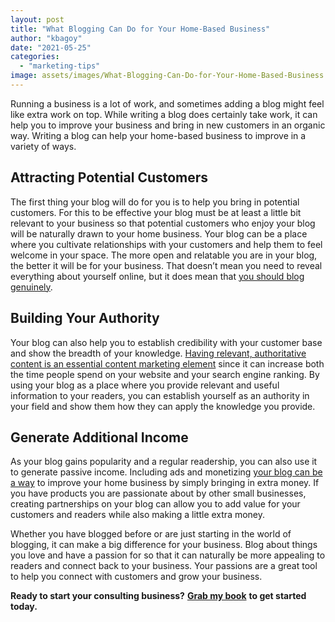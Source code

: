 ```yaml
---
layout: post
title: "What Blogging Can Do for Your Home-Based Business"
author: "kbagoy"
date: "2021-05-25"
categories: 
  - "marketing-tips"
image: assets/images/What-Blogging-Can-Do-for-Your-Home-Based-Business.jpg
---
```


Running a business is a lot of work, and sometimes adding a blog might feel like extra work on top. While writing a blog does certainly take work, it can help you to improve your business and bring in new customers in an organic way. Writing a blog can help your home-based business to improve in a variety of ways.

## **Attracting Potential Customers**

The first thing your blog will do for you is to help you bring in potential customers. For this to be effective your blog must be at least a little bit relevant to your business so that potential customers who enjoy your blog will be naturally drawn to your home business. Your blog can be a place where you cultivate relationships with your customers and help them to feel welcome in your space. The more open and relatable you are in your blog, the better it will be for your business. That doesn’t mean you need to reveal everything about yourself online, but it does mean that [you should blog genuinely](https://www.theguardian.com/small-business-network/2013/apr/30/how-to-write-a-business-blog).

## **Building Your Authority**

Your blog can also help you to establish credibility with your customer base and show the breadth of your knowledge. [Having relevant, authoritative content is an essential content marketing element](https://www.podium.com/article/law-firm-marketing-strategies/) since it can increase both the time people spend on your website and your search engine ranking. By using your blog as a place where you provide relevant and useful information to your readers, you can establish yourself as an authority in your field and show them how they can apply the knowledge you provide.

## **Generate Additional Income**

As your blog gains popularity and a regular readership, you can also use it to generate passive income. Including ads and monetizing [your blog can be a way](https://www.smallbizdaily.com/4-powerful-benefits-blogging-for-your-small-business/) to improve your home business by simply bringing in extra money. If you have products you are passionate about by other small businesses, creating partnerships on your blog can allow you to add value for your customers and readers while also making a little extra money. 

Whether you have blogged before or are just starting in the world of blogging, it can make a big difference for your business. Blog about things you love and have a passion for so that it can naturally be more appealing to readers and connect back to your business. Your passions are a great tool to help you connect with customers and grow your business.

**Ready to start your consulting business?** [**Grab my book**](https://go.katebagoy.com/ebook) **to get started today.**
